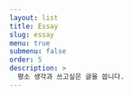 ```yaml
---
layout: list
title: Essay
slug: essay
menu: true
submenu: false
order: 5
description: >
  평소 생각과 쓰고싶은 글을 씁니다.
---
```

